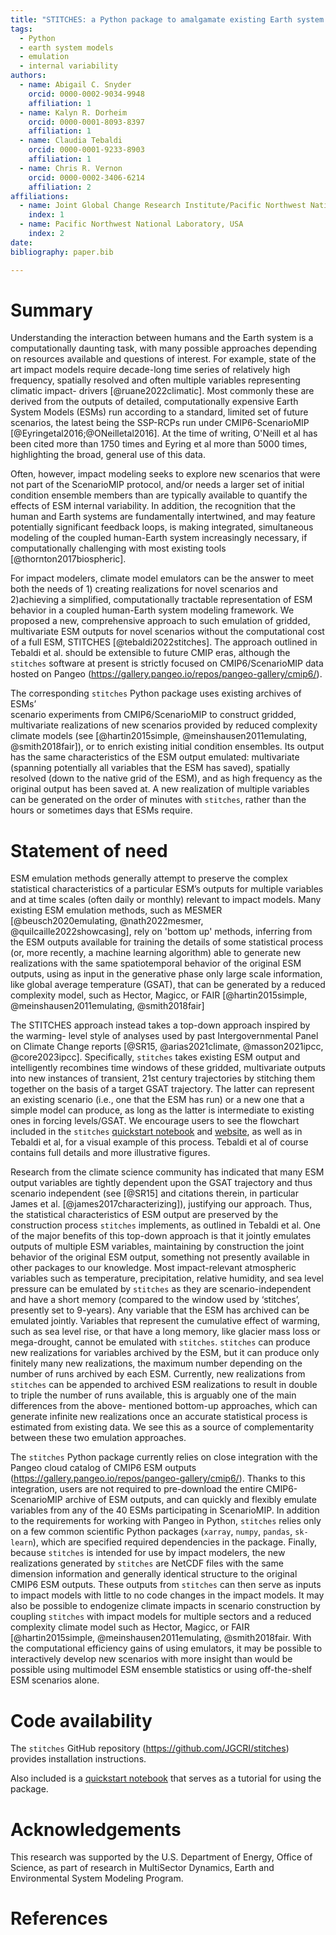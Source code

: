 ```yaml
---
title: "STITCHES: a Python package to amalgamate existing Earth system model output into new scenario realizations"
tags:
  - Python
  - earth system models
  - emulation
  - internal variability
authors:
  - name: Abigail C. Snyder
    orcid: 0000-0002-9034-9948
    affiliation: 1
  - name: Kalyn R. Dorheim
    orcid: 0000-0001-8093-8397
    affiliation: 1
  - name: Claudia Tebaldi
    orcid: 0000-0001-9233-8903
    affiliation: 1
  - name: Chris R. Vernon
    orcid: 0000-0002-3406-6214
    affiliation: 2
affiliations: 
  - name: Joint Global Change Research Institute/Pacific Northwest National Laboratory, USA
    index: 1
  - name: Pacific Northwest National Laboratory, USA
    index: 2
date: 
bibliography: paper.bib

--- 
```


# Summary

Understanding the interaction between humans and the Earth system is a 
computationally daunting task, with many possible approaches depending on 
resources available and questions of interest. For example, state of the art 
impact models require decade-long time series of relatively high frequency, 
spatially resolved and often multiple variables representing climatic impact-
drivers [@ruane2022climatic]. Most commonly these are derived from the outputs 
of  detailed, computationally expensive Earth System Models (ESMs) run according 
to a standard, limited set of future scenarios, the latest being the SSP-RCPs 
run under CMIP6-ScenarioMIP [@Eyringetal2016;@ONeilletal2016]. At the time of 
writing, O'Neill et al has been cited more than 1750 times and Eyring et al 
more than 5000 times, highlighting the broad, general use of this data.


Often, however, impact modeling seeks to explore new scenarios that were not 
part of the ScenarioMIP protocol, and/or needs a larger set of initial condition
ensemble members than are typically available to quantify the effects of ESM 
internal variability. In addition, the recognition that the human and Earth 
systems are fundamentally intertwined, and may feature potentially
significant feedback loops, is making integrated, simultaneous modeling of 
the coupled human-Earth system increasingly necessary, if computationally 
challenging with most existing tools [@thornton2017biospheric]. 


For impact modelers, climate model emulators can be the answer to meet both 
the needs of 1) creating realizations for novel scenarios and 2)achieving a 
simplified, computationally tractable  representation of ESM behavior in a
coupled human-Earth system modeling framework.  We proposed a new, 
comprehensive approach to such emulation of gridded, multivariate ESM 
outputs for novel scenarios without the computational cost of a full ESM,
STITCHES [@tebaldi2022stitches]. The approach outlined in Tebaldi et al. should
be extensible to future CMIP eras, although the `stitches` software at present 
is strictly focused on CMIP6/ScenarioMIP data hosted on Pangeo 
(https://gallery.pangeo.io/repos/pangeo-gallery/cmip6/). 


The corresponding `stitches` Python package uses existing archives of ESMs’  
scenario experiments from CMIP6/ScenarioMIP to construct gridded, multivariate 
realizations of new scenarios provided by reduced complexity climate models 
(see [@hartin2015simple, @meinshausen2011emulating, @smith2018fair]), or to 
enrich existing initial condition ensembles. Its output has the 
same characteristics of the ESM output emulated: multivariate (spanning 
potentially all variables that the ESM has saved), spatially resolved (down to 
the native grid of the ESM), and as high frequency as the original output has 
been saved at. A new realization of multiple variables can be generated on 
the order of minutes with `stitches`, rather than the hours or sometimes days
that ESMs require. 



# Statement of need

ESM emulation methods generally attempt to preserve the complex statistical
characteristics of a particular ESM’s outputs for multiple variables and at 
time scales (often daily or monthly) relevant to impact models. Many 
existing ESM emulation methods, such as MESMER [@beusch2020emulating, 
@nath2022mesmer, @quilcaille2022showcasing], rely on 'bottom up' methods, 
inferring from the ESM outputs available for training the details of some 
statistical process (or, more recently, a machine learning algorithm) able to
generate new realizations with the same spatiotemporal behavior of the original
ESM outputs, using as input in the generative phase only large scale information,
like global average temperature (GSAT), that can be generated by a reduced 
complexity model, such as Hector, Magicc, or FAIR [@hartin2015simple,
@meinshausen2011emulating, @smith2018fair]



The STITCHES approach instead takes a top-down approach inspired by the warming-
level style of analyses used by past Intergovernmental Panel on Climate Change 
reports [@SR15, @arias2021climate, @masson2021ipcc, @core2023ipcc]. Specifically,
`stitches` takes existing ESM output and intelligently recombines time windows 
of these gridded, multivariate outputs into new instances of transient, 21st 
century trajectories by stitching them together on the basis of a target GSAT 
trajectory. The latter can represent an existing scenario (i.e., one that the 
ESM has run) or a new one that a simple model can produce, as long as the latter 
is intermediate to existing ones in forcing levels/GSAT. We encourage users to 
see the flowchart included in the `stitches` 
[quickstart notebook](https://github.com/JGCRI/stitches/blob/main/notebooks/stitches-quickstart.ipynb) 
and [website](https://jgcri.github.io/stitches/), as well as in Tebaldi et al,
for a visual example of this process. Tebaldi et al of course contains full 
details and more illustrative figures.


Research from the climate science  community has indicated that many ESM output 
variables are tightly dependent upon the GSAT trajectory and thus scenario 
independent (see [@SR15] and citations therein, in particular James et al. 
[@james2017characterizing]), justifying our approach. Thus, the statistical 
characteristics of ESM output are preserved by the construction process `stitches` 
implements, as outlined in Tebaldi et al. One of the major benefits of this 
top-down approach is that it jointly emulates outputs of multiple ESM variables,
maintaining by construction the joint behavior of the original ESM output, 
something not presently available in other packages to our knowledge. Most 
impact-relevant atmospheric variables such as temperature, precipitation, relative 
humidity, and sea level pressure can be emulated by `stitches` as they are 
scenario-independent and have a short memory (compared to the window used by 
‘stitches’, presently set to 9-years). Any variable that the ESM has archived can 
be emulated jointly. Variables that represent the cumulative effect of warming, 
such as sea level rise, or that have a long memory, like glacier mass loss or 
mega-drought, cannot be emulated with `stitches`. `stitches` can produce new 
realizations for variables archived by the ESM, but it can produce only finitely 
many new realizations, the maximum  number depending on the number of runs 
archived by each ESM. Currently, new realizations from `stitches` can be 
appended to archived ESM realizations to result in  double to triple the number
of runs available, this is arguably one of the main differences from the above-
mentioned bottom-up approaches, which can generate infinite new realizations 
once an accurate statistical process is estimated from existing data. We see 
this as a source of complementarity between these two emulation approaches.

The `stitches` Python package currently relies on close integration with the
Pangeo cloud catalog of CMIP6 ESM outputs 
(https://gallery.pangeo.io/repos/pangeo-gallery/cmip6/). Thanks to this 
integration, users are not required to pre-download the entire 
CMIP6-ScenarioMIP archive of ESM outputs, and can quickly and flexibly 
emulate variables from any of the 40 ESMs participating in ScenarioMIP. 
In addition to the requirements for working with Pangeo in Python, `stitches`
relies only on a few common scientific Python packages (`xarray`, `numpy`, 
`pandas`, `sk-learn`), which are specified required dependencies in the package. 
Finally, because `stitches` is intended for use by  impact modelers, the new 
realizations generated by `stitches` are NetCDF files with the same dimension 
information and generally identical structure to the original CMIP6 ESM outputs.
These outputs from `stitches` can then serve as inputs to impact models with 
little to no code changes in the impact models. It may also be possible to 
endogenize climate impacts in scenario construction by coupling `stitches` 
with impact models for multiple sectors and a reduced complexity climate model 
such as Hector, Magicc, or FAIR [@hartin2015simple, @meinshausen2011emulating, 
@smith2018fair. With the computational efficiency gains of using emulators,
it may be possible to interactively develop new scenarios with more insight than
would be possible using multimodel ESM ensemble statistics or using off-the-shelf
ESM scenarios alone.



# Code availability 
The `stitches` GitHub repository (https://github.com/JGCRI/stitches) provides 
installation instructions. 

Also included is a [quickstart notebook](https://github.com/JGCRI/stitches/blob/main/notebooks/stitches-quickstart.ipynb) that serves as a tutorial for using the package.


# Acknowledgements

This research was supported by the U.S. Department of Energy, Office of Science, as part of research in MultiSector Dynamics, Earth and Environmental System Modeling Program.

# References